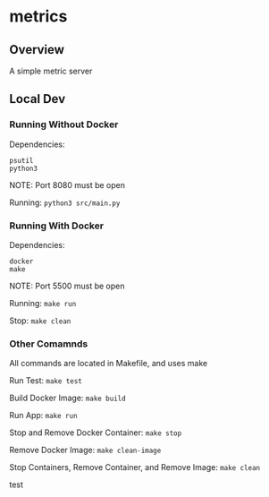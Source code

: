 # metrics

## Overview
A simple metric server

## Local Dev

### Running Without Docker
Dependencies:
```
psutil
python3
```
NOTE: Port 8080 must be open

Running: `python3 src/main.py`

### Running With Docker
Dependencies:
```
docker
make
```
NOTE: Port 5500 must be open

Running: `make run`

Stop: `make clean`

### Other Comamnds
All commands are located in Makefile, and uses make

Run Test: ```make test```

Build Docker Image: ```make build```

Run App: ```make run```

Stop and Remove Docker Container: ```make stop```

Remove Docker Image: ```make clean-image```

Stop Containers, Remove Container, and Remove Image: ```make clean```

test
